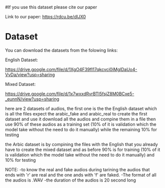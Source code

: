 #If you use this dataset please cite our paper 



Link to our paper:
https://rdcu.be/dIJX0




# Dataset
You can download the datasets from the folowing links:

English Dataset:

https://drive.google.com/file/d/1XgO4F39fl17qkcvci0iMglDaUo4-VvDa/view?usp=sharing

Mixed Dataset:

https://drive.google.com/file/d/1x7wxxdRvrBTI5fsjZ8M0BCxe5-_eunnN/view?usp=sharing


here are 2 datasets of audios, the first one is the the English dataset which is all the files expect the arabic_fake and arabic_real
to create the first dataset and use it download all the audios and compine them in a file then use 90% of these audios as a training set (10% of it is validation which the model take without the need to do it manually) while the remaining 10% for testing

the Arbic dataset is by compining the files with the English that you already have to create the mixed dataset and as before 90% is for training (10% of it is validation which the model take without the need to do it manually) and 10% for testing



NOTE:
-to know the real and fake audios during tarining the audios that ends with 'r' are real and the one ands with 'f' are faked.
-The format of all the audios is .WAV
-the duration of the audios is 20 second long

